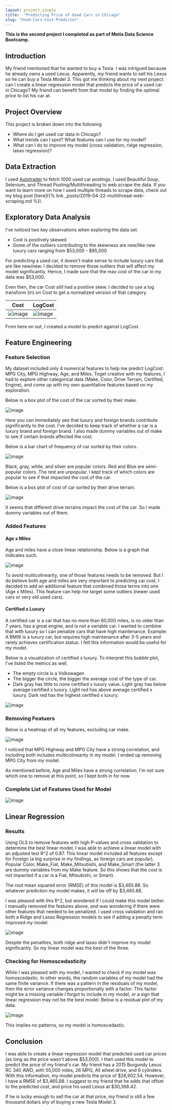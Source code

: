 ```yaml
---
layout: project_single
title:  "Predicting Price of Used Cars in Chicago"
slug: "Used-Cars-Cost-Predictor"
---
```


**This is the second project I completed as part of Metis Data Science Bootcamp.**

## Introduction

My friend mentioned that he wanted to buy a Tesla. I was intrigued because he already owns a used Lexus. Apparently, my friend wants to sell his Lexus so he can buy a Tesla Model 3. This got me thinking about my next project: can I create a linear regression model that predicts the price of a used car in Chicago? My friend can benefit from that model by finding the optimal price to list his car at. 

## Project Overview

This project is broken down into the following

* Where do I get used car data in Chicago?
* What trends can I spot? What features can I use for my model?
* What can I do to improve my model (cross validation, ridge regression, lasso regression)? 

## Data Extraction

I used [Autotrader](https://www.autotrader.com/) to fetch 1000 used car postings. I used Beautiful Soup, Selenium, and Thread Pooling/Multithreading to web scrape the data. If you want to learn more on how I used multiple threads to scrape data, check out my blog post  [here]({% link _posts/2019-04-22-multithread-web-scraping.md %}).

## Exploratory Data Analysis

I've noticed two key observations when exploring the data set.

* Cost is positively skewed
* Some of the outliers contributing to the skewness are new/like new luxury cars ranging from $53,000 - $95,000

For predicting a used car, it doesn't make sense to include luxury cars that are like new/new. I decided to remove those outliers that will affect my model significantly. Hence, I made sure that the max cost of the car in my data was $53,000.

Even then, the car Cost still had a positive skew. I decided to use a log transform (ln) on Cost to get a normalized version of that category. 

| Cost     | LogCost |
| ---      | ---       |
| ![image]({{site.url}}/images/projects/used-cars/Cost_Distplot.png) | ![image]({{site.url}}/images/projects/used-cars/LogCost_Distplot.png)         |

From here on out, I created a model to predict against LogCost. 

## Feature Engineering

### Feature Selection

My dataset included only 4 numerical features to help me predict LogCost: MPG City, MPG Highway, Age, and Miles. Toget creative with my features, I had to explore other categorical data (Make, Color, Drive Terrain, Certified, Engine), and come up with my own quantitative features based on my exploration. 

Below is a box plot of the cost of the car sorted by their make.

![image]({{site.url}}/images/projects/used-cars/Make_Box_Plot.png)

Here you can immediately see that luxury and foreign brands contribute significantly to the cost. I've decided to keep track of whether a car is a luxury brand and foreign brand. I also made dummy variables out of make to see if certain brands affected the cost. 

Below is a bar chart of frequency of car sorted by their colors. 

![image]({{site.url}}/images/projects/used-cars/Color_Bar_Chart.png)

Black, gray, white, and silver are popular colors. Red and Blue are semi-popular colors. The rest are unpopular. I kept track of which colors are popular to see if that impacted the cost of the car. 

Below is a box plot of cost of car sorted by their drive terrain. 

![image]({{site.url}}/images/projects/used-cars/Drive_Terrain_Box_Plot.png)

It seems that different drive terrains impact the cost of the car. So I made dummy variables out of them. 

### Added Features

#### Age x Miles

Age and miles have a close linear relationship. Below is a graph that indicates such.

![image]({{site.url}}/images/projects/used-cars/Age_vs_Miles.png)

To avoid multicolinearity, one of those features needs to be removed. But I do believe both age and miles are very important to predicting car cost. I decided to add an additional feature that combined those terms into one (Age x Miles). This feature can help me target some outliers (newer used cars or very old used cars). 

#### Certified x Luxury

A certified car is a car that has no more than 60,000 miles, is no older than 7 years, has a great engine, and is not a variable car. I wanted to combine that with luxury so I can penalize cars that have high maintenance. Example: A BMW is a luxury car, but requires high maintenance after 3-5 years and rarely achieves certification status. I felt this information would be useful for my model.

Below is a visualization of certified x luxury. To interpret this bubble plot, I've listed the metrics as well.

* The empty circle is a Volkswagen
* The bigger the circle, the bigger the average cost of the type of car.
* Dark gray has little to none certified x luxury value. Light gray has below average certified x luxury. Light red has above average certified x luxury. Dark red has the highest certified x luxury. 

![image]({{site.url}}/images/projects/used-cars/Certified_x_Luxury.png)

### Removing Featuers

Below is a heatmap of all my features, excluding car make. 

![image]({{site.url}}/images/projects/used-cars/Heatmap.png)

I noticed that MPG Highway and MPG City have a strong correlation, and including both includes multicolinearity in my model. I ended up removing MPG City from my model. 

As mentioned before, Age and Miles have a strong correlation. I'm not sure which one to remove at this point, so I kept both in for now. 

### Complete List of Features Used for Model

![image]({{site.url}}/images/projects/used-cars/Feature_Table.png)

## Linear Regression

### Results
Using OLS to remove features with high P-values and cross validation to determine the best linear model, I was able to achieve a linear model with an adjusted test R^2 of 0.87. This linear model included all features except for Foreign (a big surprise in my findings, as foreign cars are popular), Popular Color, Make_Fiat, Make_Mitsubishi, and Make_Smart (the latter 3 are dummy variables from my Make feature. So this shows that the cost is not impacted if a car is a Fiat, Mitsubishi, or Smart). 

The root mean squared error (RMSE) of this model is $3,465.88. So whatever prediction my model makes, it will be off by $3,465.88. 

I was pleased with this R^2, but wondered if I could make this model better. I manually removed the features above, and was wondering if there were other features that needed to be penalized. I used cross validation and ran both a Ridge and Lasso Regression models to see if adding a penalty term improved my model. 

![image]({{site.url}}/images/projects/used-cars/Regression_Comparision_Table.png)


Despite the penalities, both ridge and lasso didn't improve my model significantly. So my linear model was the best of the three.

### Checking for Homoscedasticity
While I was pleased with my model, I wanted to check if my model was homoscedastic. In other words, the random variables of my model had the same finite variance. If there was a pattern in the residuals of my model, then the error variance changes proportionally with a factor. This factor might be a missing variable I forgot to include in my model, or a sign that linear regression may not be the best model. Below is a residual plot of my data. 

![image]({{site.url}}/images/projects/used-cars/Residual_Plot.png)

This implies no patterns, so my model is homoscedastic. 

## Conclusion

I was able to create a linear regression model that predicted used car prices (as long as the price wasn't above $53,000). I then used this model to predict the price of my friend's car. My friend has a 2015 Burgundy Lexus RC 340 AWD, with 55,000 miles, 26 MPG, All wheel drive, and 6 cylinders. With this information, my model predicts the price of $26,902.54. However, I have a RMSE of $3,465.88. I suggest to my friend that he adds that offset to the predicted cost, and price his used Lexus at $30,368.42.

If he is lucky enough to sell the car at that price, my friend is still a few thousand dollars shy of buying a new Tesla Model 3. 








